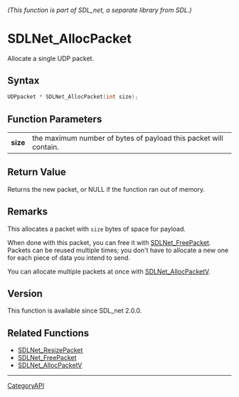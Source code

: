 ###### (This function is part of SDL_net, a separate library from SDL.)
# SDLNet_AllocPacket

Allocate a single UDP packet.

## Syntax

```c
UDPpacket * SDLNet_AllocPacket(int size);

```

## Function Parameters

|              |                                                                  |
| ------------ | ---------------------------------------------------------------- |
| **size**     | the maximum number of bytes of payload this packet will contain. |

## Return Value

Returns the new packet, or NULL if the function ran out of memory.

## Remarks

This allocates a packet with `size` bytes of space for payload.

When done with this packet, you can free it with
[SDLNet_FreePacket](SDLNet_FreePacket.md). Packets can be reused multiple
times; you don't have to allocate a new one for each piece of data you
intend to send.

You can allocate multiple packets at once with
[SDLNet_AllocPacketV](SDLNet_AllocPacketV.md).

## Version

This function is available since SDL_net 2.0.0.

## Related Functions

* [SDLNet_ResizePacket](SDLNet_ResizePacket.md)
* [SDLNet_FreePacket](SDLNet_FreePacket.md)
* [SDLNet_AllocPacketV](SDLNet_AllocPacketV.md)

----
[CategoryAPI](CategoryAPI.md)
